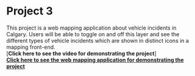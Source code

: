 # Project 3  
This project is a web mapping application about vehicle incidents in Calgary. Users will be able to toggle on and off this layer and see the different types of vehicle incidents which are shown in distinct icons in a mapping front-end.  
[**Click here to see the video for demonstrating the project**]  
[**Click here to see the web mapping application for demonstrating the project**](https://rhafezifar.github.io/ENGO651_lab3/calgary-incidents.html)

